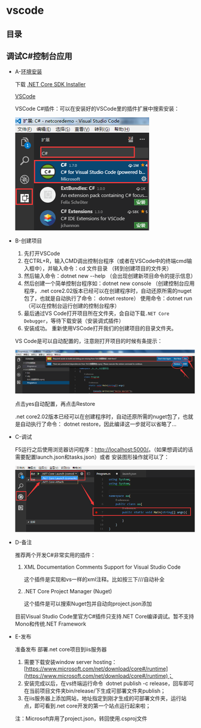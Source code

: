 # vscode

## 目录

## 调试C#控制台应用

- A-[环境安装](https://www.microsoft.com/net/download)
  
  下载 [.NET Core SDK Installer](https://www.microsoft.com/net/download/core)

  [VSCode](https://code.visualstudio.com/)

  VSCode C#插件：可以在安装好的VSCode里的插件扩展中搜索安装：

  ![x](./Resource/5.png)

- B-创建项目

  1. 先打开VSCode
  2. 在CTRL+R，输入CMD调出控制台程序（或者在VSCode中的终端cmd输入框中），并输入命令：cd 文件目录 （转到创建项目的文件夹）
  3. 然后输入命令：dotnet new --help （会出现创建新项目命令的提示信息）
  4. 然后创建一个简单控制台程序如：dotnet new console （创建控制台应用程序，.net core2.02版本已经可以在创建程序时，自动还原所需的nuget包了，也就是自动执行了命令： dotnet restore）
     使用命令：dotnet run   （可以在控制台运行创建的控制台程序）
  5. 最后通过VS Code打开项目所在文件夹，会自动下载`.NET Core Debugger`，等待下载安装（安装调式插件）
  6. 安装成功。 重新使用VSCode打开我们的创建项目的目录文件夹。

  VS Code是可以自动配置的，注意刚打开项目的时候有条提示：

  ![x](./Resource/6.png)

  点击yes自动配置，再点击Restore

  .net core2.02版本已经可以在创建程序时，自动还原所需的nuget包了，也就是自动执行了命令： dotnet restore，因此编译这一步就可以省略了...

- C-调试

  F5运行之后使用浏览器访问程序：[http://localhost:5000/](http://localhost:5000/)。（如果想调试的话需要配置launch.json和tasks.json）或者 安装图形操作就可以了：

  ![x](./Resource/7.png)

- D-备注

  推荐两个开发C#非常实用的插件：

  1. XML Documentation Comments Support for Visual Studio Code

     这个插件是实现和vs一样的xml注释。比如按三下///自动补全

  2. .NET Core Project Manager (Nuget)

     这个插件是可以搜索Nuget包并自动向project.json添加

  目前Visual Studio Code里官方C#插件只支持.NET Core编译调试。暂不支持Mono和传统.NET Framework

- E-发布

  准备发布 部署.net core项目到iis服务器

  1. 需要下载安装window server hosting：[https://www.microsoft.com/net/download/core#/runtime](https://www.microsoft.com/net/download/core#/runtime)；
  2. 安装完成以后，在vs终端运行命令  dotnet publish -c release，回车即可在当前项目文件夹bin/release/下生成可部署文件夹publish；
  3. 在iis服务器上添加网站，地址指定到刚才生成的可部署文件夹，运行站点，即可看到.net core开发的第一个站点运行起来啦；

  注：Microsoft弃用了project.json，转回使用.csproj文件
